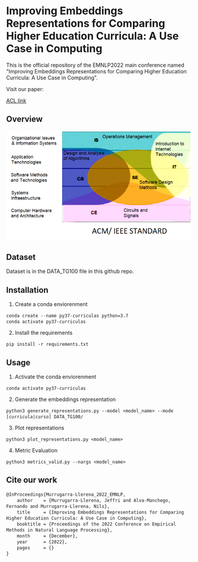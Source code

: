# Improving Embeddings Representations for Comparing Higher Education Curricula: A Use Case in Computing

This is the official repository of the EMNLP2022 main conference named "Improving Embeddings Representations for Comparing Higher Education Curricula: A Use Case in Computing".

Visit our paper:

[ACL link]() 

## Overview



![Key Idea](key_idea.png)

## Dataset

Dataset is in the DATA_TG100 file in this github repo.

## Installation

1. Create a conda enviorenment

```
conda create --name py37-curriculas python=3.7
conda activate py37-curriculas
```

2. Install the requirements

```
pip install -r requirements.txt
```


## Usage

1. Activate the conda enviorenment

```
conda activate py37-curriculas
```

2. Generate the embeddings representation

```
python3 generate_representations.py --model <model_name> --mode [curricula|curso] DATA_TG100/
```

3. Plot representations

```
python3 plot_representations.py <model_name>
```

4. Metric Evaluation

```
python3 metrics_valid.py --nargs <model_name>
```




## Cite our work

```
@InProceedings{Murrugarra-Llerena_2022_EMNLP,
    author    = {Murrugarra-Llerena, Jeffri and Alva-Manchego, Fernando and Murrugarra-Llerena, Nils},
    title     = {Improving Embeddings Representations for Comparing Higher Education Curricula: A Use Case in Computing},
    booktitle = {Proceedings of the 2022 Conference on Empirical Methods in Natural Language Processing},
    month     = {December},
    year      = {2022},
    pages     = {}
}
```
